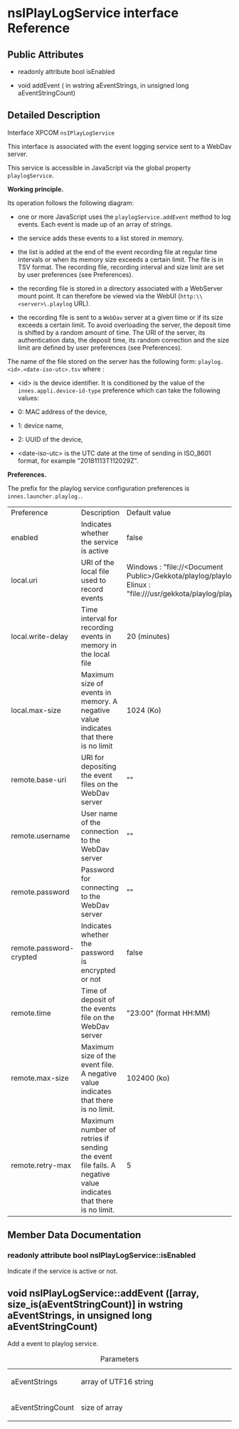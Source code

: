 nsIPlayLogService interface Reference
=====================================

Public Attributes
-----------------

-   readonly attribute bool isEnabled

-   void addEvent ( in wstring aEventStrings, in unsigned long aEventStringCount)

Detailed Description
--------------------

Interface XPCOM `nsIPlayLogService`

This interface is associated with the event logging service sent to a WebDav server.

This service is accessible in JavaScript via the global property `playlogService`.

**Working principle.**

Its operation follows the following diagram:

-   one or more JavaScript uses the `playlogService.addEvent` method to log events. Each event is made up of an array of strings.

-   the service adds these events to a list stored in memory.

-   the list is added at the end of the event recording file at regular time intervals or when its memory size exceeds a certain limit. The file is in TSV format. The recording file, recording interval and size limit are set by user preferences (see Preferences).

-   the recording file is stored in a directory associated with a WebServer mount point. It can therefore be viewed via the WebUI (`http:\\<server>\.playlog` URL).

-   the recording file is sent to a `WebDav` server at a given time or if its size exceeds a certain limit. To avoid overloading the server, the deposit time is shifted by a random amount of time. The URI of the server, its authentication data, the deposit time, its random correction and the size limit are defined by user preferences (see Preferences).

The name of the file stored on the server has the following form: `playlog.<id>.<date-iso-utc>.tsv` where :

-   &lt;id&gt; is the device identifier. It is conditioned by the value of the `innes.appli.device-id-type` preference which can take the following values:

-   0: MAC address of the device,

-   1: device name,

-   2: UUID of the device,

-   &lt;date-iso-utc&gt; is the UTC date at the time of sending in ISO\_8601 format, for example "20181113T112029Z".

**Preferences.**

The prefix for the playlog service configuration preferences is `innes.launcher.playlog.`.

|                         |                                                                                                               |                                                                                                                           |
|-------------------------|---------------------------------------------------------------------------------------------------------------|---------------------------------------------------------------------------------------------------------------------------|
| Preference              | Description                                                                                                   | Default value                                                                                                             |
| enabled                 | Indicates whether the service is active                                                                       | false                                                                                                                     |
| local.uri               | URI of the local file used to record events                                                                   | Windows : "file://&lt;Document Public&gt;/Gekkota/playlog/playlog.tsv" Elinux : "file:///usr/gekkota/playlog/playlog.tsv" |
| local.write-delay       | Time interval for recording events in memory in the local file                                                | 20 (minutes)                                                                                                              |
| local.max-size          | Maximum size of events in memory. A negative value indicates that there is no limit                           | 1024 (Ko)                                                                                                                 |
| remote.base-uri         | URI for depositing the event files on the WebDav server                                                       | ""                                                                                                                        |
| remote.username         | User name of the connection to the WebDav server                                                              | ""                                                                                                                        |
| remote.password         | Password for connecting to the WebDav server                                                                  | ""                                                                                                                        |
| remote.password-crypted | Indicates whether the password is encrypted or not                                                            | false                                                                                                                     |
| remote.time             | Time of deposit of the events file on the WebDav server                                                       | "23:00" (format HH:MM)                                                                                                    |
| remote.max-size         | Maximum size of the event file. A negative value indicates that there is no limit.                            | 102400 (ko)                                                                                                               |
| remote.retry-max        | Maximum number of retries if sending the event file fails. A negative value indicates that there is no limit. | 5                                                                                                                         |

Member Data Documentation
-------------------------

### readonly attribute bool nsIPlayLogService::isEnabled

Indicate if the service is active or not.

void nsIPlayLogService::addEvent (\[array, size\_is(aEventStringCount)\] in wstring aEventStrings, in unsigned long aEventStringCount)
--------------------------------------------------------------------------------------------------------------------------------------

Add a event to playlog service.

<table>
<caption>Parameters</caption>
<colgroup>
<col width="20%" />
<col width="80%" />
</colgroup>
<tbody>
<tr class="odd">
<td align="left">aEventStrings</td>
<td align="left"><p>array of UTF16 string</p></td>
</tr>
<tr class="even">
<td align="left">aEventStringCount</td>
<td align="left"><p>size of array</p></td>
</tr>
</tbody>
</table>



